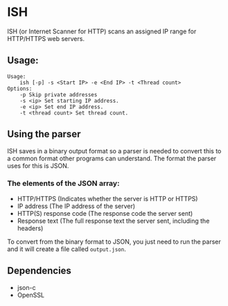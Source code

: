 
# ISH
ISH (or Internet Scanner for HTTP) scans an assigned IP range for HTTP/HTTPS web servers.
## Usage:
```
Usage:
	ish [-p] -s <Start IP> -e <End IP> -t <Thread count>
Options:
    -p Skip private addresses
    -s <ip> Set starting IP address.
    -e <ip> Set end IP address.
    -t <thread count> Set thread count.
```
## Using the parser
ISH saves in a binary output format so a parser is needed to convert this to a common format other programs can understand. The format the parser uses for this is JSON.
### The elements of the JSON array:
- HTTP/HTTPS (Indicates whether the server is HTTP or HTTPS)
- IP address (The IP address of the server)
- HTTP(S) response code (The response code the server sent)
- Response text (The full response text the server sent, including the headers)

To convert from the binary format to JSON, you just need to run the parser and it will create a file called `output.json`.
## Dependencies
- json-c
- OpenSSL
